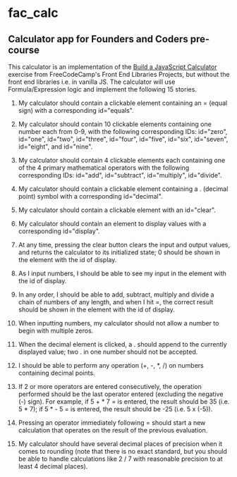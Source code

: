 # fac_calc
## Calculator app for Founders and Coders pre-course

This calculator is an implementation of the [Build a JavaScript Calculator](https://www.freecodecamp.org/learn/front-end-libraries/front-end-libraries-projects/build-a-javascript-calculator) exercise from FreeCodeCamp's Front End Libraries Projects, but without the front end libraries i.e. in vanilla JS. The calculator will use Formula/Expression logic and implement the following 15 stories.


1. My calculator should contain a clickable element containing an = (equal sign) with a corresponding id="equals".

2. My calculator should contain 10 clickable elements containing one number each from 0-9, with the following corresponding IDs: id="zero", id="one", id="two", id="three", id="four", id="five", id="six", id="seven", id="eight", and id="nine".

3. My calculator should contain 4 clickable elements each containing one of the 4 primary mathematical operators with the following corresponding IDs: id="add", id="subtract", id="multiply", id="divide".

4. My calculator should contain a clickable element containing a . (decimal point) symbol with a corresponding id="decimal".

5. My calculator should contain a clickable element with an id="clear".

6. My calculator should contain an element to display values with a corresponding id="display".

7. At any time, pressing the clear button clears the input and output values, and returns the calculator to its initialized state; 0 should be shown in the element with the id of display.

8. As I input numbers, I should be able to see my input in the element with the id of display.

9. In any order, I should be able to add, subtract, multiply and divide a chain of numbers of any length, and when I hit =, the correct result should be shown in the element with the id of display.

10. When inputting numbers, my calculator should not allow a number to begin with multiple zeros.

11. When the decimal element is clicked, a . should append to the currently displayed value; two . in one number should not be accepted.

12. I should be able to perform any operation (+, -, *, /) on numbers containing decimal points.

13. If 2 or more operators are entered consecutively, the operation performed should be the last operator entered (excluding the negative (-) sign). For example, if 5 + * 7 = is entered, the result should be 35 (i.e. 5 * 7); if 5 * - 5 = is entered, the result should be -25 (i.e. 5 x (-5)).

14. Pressing an operator immediately following = should start a new calculation that operates on the result of the previous evaluation.

15. My calculator should have several decimal places of precision when it comes to rounding (note that there is no exact standard, but you should be able to handle calculations like 2 / 7 with reasonable precision to at least 4 decimal places).
